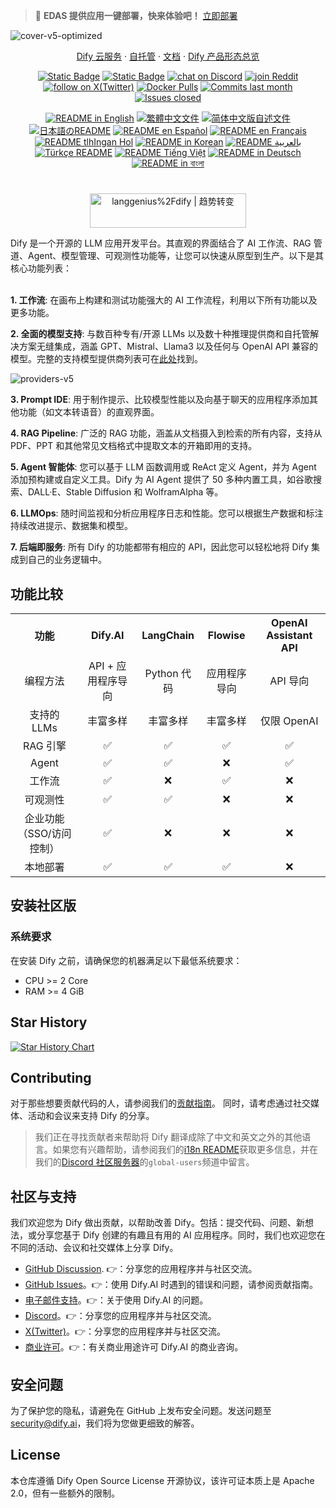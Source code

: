 > 🚀 **EDAS 提供应用一键部署，快来体验吧！** [立即部署](https://edasnext.console.aliyun.com/#/home?tab=marketplace&marketDetail=61cae214-cc87-4dfd-a8c8-2b737e44a081)

![cover-v5-optimized](https://edas-hz.oss-cn-hangzhou.aliyuncs.com/edas-apps/charts-store/dify/image/GitHub_README_if.png)

<div align="center">
  <a href="https://cloud.dify.ai">Dify 云服务</a> ·
  <a href="https://docs.dify.ai/getting-started/install-self-hosted">自托管</a> ·
  <a href="https://docs.dify.ai">文档</a> ·
  <a href="https://dify.ai/pricing">Dify 产品形态总览</a>
</div>

<p align="center">
    <a href="https://dify.ai" target="_blank">
        <img alt="Static Badge" src="https://edas-hz.oss-cn-hangzhou.aliyuncs.com/edas-apps/charts-store/dify/image/Product-F04438.svg"></a>
    <a href="https://dify.ai/pricing" target="_blank">
        <img alt="Static Badge" src="https://edas-hz.oss-cn-hangzhou.aliyuncs.com/edas-apps/charts-store/dify/image/free-pricing.svg"></a>
    <a href="https://discord.gg/FngNHpbcY7" target="_blank">
        <img src="https://edas-hz.oss-cn-hangzhou.aliyuncs.com/edas-apps/charts-store/dify/image/1082486657678311454.svg"
            alt="chat on Discord"></a>
    <a href="https://reddit.com/r/difyai" target="_blank">  
        <img src="https://edas-hz.oss-cn-hangzhou.aliyuncs.com/edas-apps/charts-store/dify/image/difyai.svg"
            alt="join Reddit"></a>
    <a href="https://twitter.com/intent/follow?screen_name=dify_ai" target="_blank">
        <img src="https://edas-hz.oss-cn-hangzhou.aliyuncs.com/edas-apps/charts-store/dify/image/dify_ai.svg"
            alt="follow on X(Twitter)"></a>
    <a href="https://hub.docker.com/u/langgenius" target="_blank">
        <img alt="Docker Pulls" src="https://edas-hz.oss-cn-hangzhou.aliyuncs.com/edas-apps/charts-store/dify/image/dify-web.svg"></a>
    <a href="https://github.com/langgenius/dify/graphs/commit-activity" target="_blank">
        <img alt="Commits last month" src="https://edas-hz.oss-cn-hangzhou.aliyuncs.com/edas-apps/charts-store/dify/image/dify.svg"></a>
    <a href="https://github.com/langgenius/dify/" target="_blank">
        <img alt="Issues closed" src="https://edas-hz.oss-cn-hangzhou.aliyuncs.com/edas-apps/charts-store/dify/image/issues-search.svg"></a>
</p>

<p align="center">
  <a href="./README.md"><img alt="README in English" src="https://edas-hz.oss-cn-hangzhou.aliyuncs.com/edas-apps/charts-store/dify/image/English-d9d9d9.svg"></a>
  <a href="./README_TW.md"><img alt="繁體中文文件" src="https://edas-hz.oss-cn-hangzhou.aliyuncs.com/edas-apps/charts-store/dify/image/繁體中文-d9d9d9.svg"></a>
  <a href="./README_CN.md"><img alt="简体中文版自述文件" src="https://edas-hz.oss-cn-hangzhou.aliyuncs.com/edas-apps/charts-store/dify/image/简体中文-d9d9d9.svg"></a>
  <a href="./README_JA.md"><img alt="日本語のREADME" src="https://edas-hz.oss-cn-hangzhou.aliyuncs.com/edas-apps/charts-store/dify/image/日本語-d9d9d9.svg"></a>
  <a href="./README_ES.md"><img alt="README en Español" src="https://edas-hz.oss-cn-hangzhou.aliyuncs.com/edas-apps/charts-store/dify/image/Español-d9d9d9.svg"></a>
  <a href="./README_FR.md"><img alt="README en Français" src="https://edas-hz.oss-cn-hangzhou.aliyuncs.com/edas-apps/charts-store/dify/image/Français-d9d9d9.svg"></a>
  <a href="./README_KL.md"><img alt="README tlhIngan Hol" src="https://edas-hz.oss-cn-hangzhou.aliyuncs.com/edas-apps/charts-store/dify/image/Klingon-d9d9d9.svg"></a>
  <a href="./README_KR.md"><img alt="README in Korean" src="https://edas-hz.oss-cn-hangzhou.aliyuncs.com/edas-apps/charts-store/dify/image/한국어-d9d9d9.svg"></a>
  <a href="./README_AR.md"><img alt="README بالعربية" src="https://edas-hz.oss-cn-hangzhou.aliyuncs.com/edas-apps/charts-store/dify/image/العربية-d9d9d9.svg"></a>
  <a href="./README_TR.md"><img alt="Türkçe README" src="https://edas-hz.oss-cn-hangzhou.aliyuncs.com/edas-apps/charts-store/dify/image/Türkçe-d9d9d9.svg"></a>
  <a href="./README_VI.md"><img alt="README Tiếng Việt" src="https://edas-hz.oss-cn-hangzhou.aliyuncs.com/edas-apps/charts-store/dify/image/Ti_E1_BA_BFng_20Vi_E1_BB_87t-d9d9d9.svg"></a>
  <a href="./README_DE.md"><img alt="README in Deutsch" src="https://edas-hz.oss-cn-hangzhou.aliyuncs.com/edas-apps/charts-store/dify/image/German-d9d9d9.svg"></a>
  <a href="./README_BN.md"><img alt="README in বাংলা" src="https://edas-hz.oss-cn-hangzhou.aliyuncs.com/edas-apps/charts-store/dify/image/ব__ল_-d9d9d9.svg"></a>
</p>


#

<div align="center">
  <a href="https://trendshift.io/repositories/2152" target="_blank"><img src="https://edas-hz.oss-cn-hangzhou.aliyuncs.com/edas-apps/charts-store/dify/image/oneday.svg" alt="langgenius%2Fdify | 趋势转变" style="width: 250px; height: 55px;" width="250" height="55"/></a>
</div>

Dify 是一个开源的 LLM 应用开发平台。其直观的界面结合了 AI 工作流、RAG 管道、Agent、模型管理、可观测性功能等，让您可以快速从原型到生产。以下是其核心功能列表：
</br> </br>

**1. 工作流**: 
  在画布上构建和测试功能强大的 AI 工作流程，利用以下所有功能以及更多功能。

**2. 全面的模型支持**: 
  与数百种专有/开源 LLMs 以及数十种推理提供商和自托管解决方案无缝集成，涵盖 GPT、Mistral、Llama3 以及任何与 OpenAI API 兼容的模型。完整的支持模型提供商列表可在[此处](https://docs.dify.ai/getting-started/readme/model-providers)找到。

![providers-v5](https://edas-hz.oss-cn-hangzhou.aliyuncs.com/edas-apps/charts-store/dify/image/model.png)


**3. Prompt IDE**: 
  用于制作提示、比较模型性能以及向基于聊天的应用程序添加其他功能（如文本转语音）的直观界面。

**4. RAG Pipeline**: 
  广泛的 RAG 功能，涵盖从文档摄入到检索的所有内容，支持从 PDF、PPT 和其他常见文档格式中提取文本的开箱即用的支持。

**5. Agent 智能体**: 
  您可以基于 LLM 函数调用或 ReAct 定义 Agent，并为 Agent 添加预构建或自定义工具。Dify 为 AI Agent 提供了 50 多种内置工具，如谷歌搜索、DALL·E、Stable Diffusion 和 WolframAlpha 等。

**6. LLMOps**: 
  随时间监视和分析应用程序日志和性能。您可以根据生产数据和标注持续改进提示、数据集和模型。

**7. 后端即服务**: 
  所有 Dify 的功能都带有相应的 API，因此您可以轻松地将 Dify 集成到自己的业务逻辑中。


## 功能比较
<table style="width: 100%;">
  <tr>
    <th align="center">功能</th>
    <th align="center">Dify.AI</th>
    <th align="center">LangChain</th>
    <th align="center">Flowise</th>
    <th align="center">OpenAI Assistant API</th>
  </tr>
  <tr>
    <td align="center">编程方法</td>
    <td align="center">API + 应用程序导向</td>
    <td align="center">Python 代码</td>
    <td align="center">应用程序导向</td>
    <td align="center">API 导向</td>
  </tr>
  <tr>
    <td align="center">支持的 LLMs</td>
    <td align="center">丰富多样</td>
    <td align="center">丰富多样</td>
    <td align="center">丰富多样</td>
    <td align="center">仅限 OpenAI</td>
  </tr>
  <tr>
    <td align="center">RAG 引擎</td>
    <td align="center">✅</td>
    <td align="center">✅</td>
    <td align="center">✅</td>
    <td align="center">✅</td>
  </tr>
  <tr>
    <td align="center">Agent</td>
    <td align="center">✅</td>
    <td align="center">✅</td>
    <td align="center">❌</td>
    <td align="center">✅</td>
  </tr>
  <tr>
    <td align="center">工作流</td>
    <td align="center">✅</td>
    <td align="center">❌</td>
    <td align="center">✅</td>
    <td align="center">❌</td>
  </tr>
  <tr>
    <td align="center">可观测性</td>
    <td align="center">✅</td>
    <td align="center">✅</td>
    <td align="center">❌</td>
    <td align="center">❌</td>
  </tr>
  <tr>
    <td align="center">企业功能（SSO/访问控制）</td>
    <td align="center">✅</td>
    <td align="center">❌</td>
    <td align="center">❌</td>
    <td align="center">❌</td>
  </tr>
  <tr>
    <td align="center">本地部署</td>
    <td align="center">✅</td>
    <td align="center">✅</td>
    <td align="center">✅</td>
    <td align="center">❌</td>
  </tr>
</table>

## 安装社区版

### 系统要求

在安装 Dify 之前，请确保您的机器满足以下最低系统要求：

- CPU >= 2 Core
- RAM >= 4 GiB

## Star History

[![Star History Chart](https://edas-hz.oss-cn-hangzhou.aliyuncs.com/edas-apps/charts-store/dify/image/starhistory.svg)](https://star-history.com/#langgenius/dify&Date)


## Contributing

对于那些想要贡献代码的人，请参阅我们的[贡献指南](https://github.com/langgenius/dify/blob/main/CONTRIBUTING.md)。
同时，请考虑通过社交媒体、活动和会议来支持 Dify 的分享。

> 我们正在寻找贡献者来帮助将 Dify 翻译成除了中文和英文之外的其他语言。如果您有兴趣帮助，请参阅我们的[i18n README](https://github.com/langgenius/dify/blob/main/web/i18n-config/README.md)获取更多信息，并在我们的[Discord 社区服务器](https://discord.gg/8Tpq4AcN9c)的`global-users`频道中留言。

## 社区与支持

我们欢迎您为 Dify 做出贡献，以帮助改善 Dify。包括：提交代码、问题、新想法，或分享您基于 Dify 创建的有趣且有用的 AI 应用程序。同时，我们也欢迎您在不同的活动、会议和社交媒体上分享 Dify。

- [GitHub Discussion](https://github.com/langgenius/dify/discussions). 👉：分享您的应用程序并与社区交流。
- [GitHub Issues](https://github.com/langgenius/dify/issues)。👉：使用 Dify.AI 时遇到的错误和问题，请参阅贡献指南。
- [电子邮件支持](mailto:hello@dify.ai?subject=[GitHub]Questions%20About%20Dify)。👉：关于使用 Dify.AI 的问题。
- [Discord](https://discord.gg/FngNHpbcY7)。👉：分享您的应用程序并与社区交流。
- [X(Twitter)](https://twitter.com/dify_ai)。👉：分享您的应用程序并与社区交流。
- [商业许可](mailto:business@dify.ai?subject=[GitHub]Business%20License%20Inquiry)。👉：有关商业用途许可 Dify.AI 的商业咨询。

## 安全问题

为了保护您的隐私，请避免在 GitHub 上发布安全问题。发送问题至 security@dify.ai，我们将为您做更细致的解答。

## License

本仓库遵循 Dify Open Source License 开源协议，该许可证本质上是 Apache 2.0，但有一些额外的限制。
